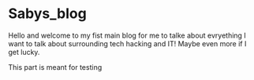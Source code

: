 # Sabys_blog

Hello and welcome to my fist main blog for me to talke about evryething I want to talk about surrounding tech hacking and IT! Maybe even more if I get lucky.


This part is meant for testing 